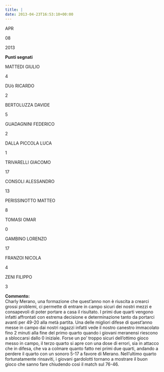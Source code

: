 ```yaml
---
title: |
date: 2013-04-23T16:53:10+00:00
---
```

APR

08

2013

**Punti segnati**

MATTEDI GIULIO

4

DUò RICARDO

2

BERTOLUZZA DAVIDE

5

GUADAGNINI FEDERICO

2

DALLA PICCOLA LUCA

1

TRIVARELLI GIACOMO

17

CONSOLI ALESSANDRO

13

PERISSINOTTO MATTEO

8

TOMASI OMAR

0

GAMBINO LORENZO

17

FRANZOI NICOLA

4

ZENI FILIPPO

3

**Commento:**  
Charly Merano, una formazione che quest’anno non è riuscita a crearci grossi problemi, ci permette di entrare in campo sicuri dei nostri mezzi e consapevoli di poter portare a casa il risultato. I primi due quarti vengono infatti affrontati con estrema decisione e determinazione tanto da portarci avanti per 49-20 alla metà partita. Una delle migliori difese di quest’anno messe in campo dai nostri ragazzi infatti vede il nostro canestro immacolato fino 2 minuti alla fine del primo quarto quando i giovani meranensi riescono a sbloccarsi dallo 0 iniziale. Forse un po’ troppo sicuri dell’ottimo gioco messo in campo, il terzo quarto si apre con una dose di errori, sia in attacco che in difesa, che va a colmare quanto fatto nei primi due quarti, andando a perdere il quarto con un sonoro 5-17 a favore di Merano. Nell’ultimo quarto fortunatamente rinsaviti, i giovani gardolotti tornano a mostrare il buon gioco che sanno fare chiudendo così il match sul 76-46.